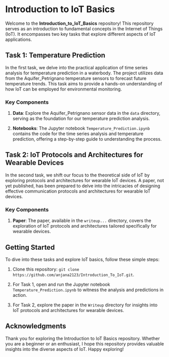 # Introduction to IoT Basics

Welcome to the **Introduction_to_IoT_Basics** repository! This repository serves as an introduction to fundamental concepts in the 
Internet of Things (IoT). It encompasses two key tasks that explore different aspects of IoT applications.

## Task 1: Temperature Prediction

In the first task, we delve into the practical application of time series analysis for temperature prediction in a waterbody. 
The project utilizes data from the Aquifer_Petrignano temperature sensors to forecast future temperature trends. 
This task aims to provide a hands-on understanding of how IoT can be employed for environmental monitoring.

### Key Components

1. **Data**: Explore the Aquifer_Petrignano sensor data in the `data` directory, serving as the foundation for our temperature prediction analysis.

2. **Notebooks**: The Jupyter notebook `Temperature_Prediction.ipynb` contains the code for the time series analysis and temperature prediction, offering a step-by-step guide to understanding the process.

## Task 2: IoT Protocols and Architectures for Wearable Devices

In the second task, we shift our focus to the theoretical side of IoT by exploring protocols and architectures 
for wearable IoT devices. A paper, not yet published, has been prepared to delve into the intricacies of designing effective 
communication protocols and architectures for wearable IoT devices.

### Key Components

1. **Paper**: The paper, available in the `writeup...` directory, covers the exploration of IoT protocols and architectures tailored specifically for wearable devices.

## Getting Started

To dive into these tasks and explore IoT basics, follow these simple steps:

1. Clone this repository: `git clone https://github.com/anjana2123/Introduction_To_IoT.git`.

2. For Task 1, open and run the Jupyter notebook `Temperature_Prediction.ipynb` to witness the analysis and predictions in action.

3. For Task 2, explore the paper in the `Writeup` directory for insights into IoT protocols and architectures for wearable devices.

## Acknowledgments

Thank you for exploring the Introduction to IoT Basics repository. Whether you are a beginner or an enthusiast, 
I hope this repository provides valuable insights into the diverse aspects of IoT. Happy exploring!
